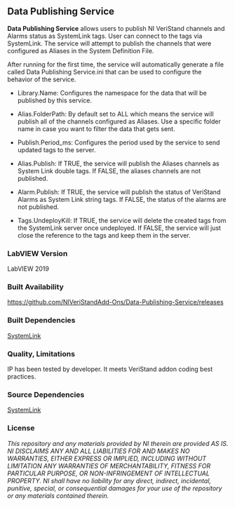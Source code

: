 ## Data Publishing Service ##

**Data Publishing Service** allows users to publish NI VeriStand channels and Alarms status as SystemLink tags. User can connect to the tags via SystemLink. The service will attempt to publish the channels that were configured as Aliases in the System Definition File. 

After running for the first time, the service will automatically generate a file called Data Publishing Service.ini that can be used to configure the behavior of the service.

* Library.Name: Configures the namespace for the data that will be published by this service.

* Alias.FolderPath: By default set to ALL which means the service will publish all of the channels configured as Aliases. Use a specific folder name in case you want to filter the data that gets sent.

* Publish.Period_ms: Configures the period used by the service to send updated tags to the server.

* Alias.Publish: If TRUE, the service will publish the Aliases channels as System Link double tags. If FALSE, the aliases channels are not published. 

* Alarm.Publish: If TRUE, the service will publish the status of VeriStand Alarms as System Link string tags. If FALSE, the status of the alarms are not published. 

* Tags.UndeployKill: If TRUE, the service will delete the created tags from the SystemLink server once undeployed. If FALSE, the service will just close the reference to the tags and keep them in the server. 

### LabVIEW Version ###

LabVIEW 2019

### Built Availability ###

https://github.com/NIVeriStandAdd-Ons/Data-Publishing-Service/releases 

### Built Dependencies ###

[SystemLink](http://www.ni.com/en-us/shop/electronic-test-instrumentation/application-software-for-electronic-test-and-instrumentation-category/systemlink.html)

### Quality, Limitations ###

IP has been tested by developer. It meets VeriStand addon coding best practices.

### Source Dependencies ###
[SystemLink](http://www.ni.com/en-us/shop/electronic-test-instrumentation/application-software-for-electronic-test-and-instrumentation-category/systemlink.html)

### License ###

*This repository and any materials provided by NI therein are provided AS IS. NI DISCLAIMS ANY AND ALL LIABILITIES FOR AND MAKES NO WARRANTIES, EITHER EXPRESS OR IMPLIED, INCLUDING WITHOUT LIMITATION ANY WARRANTIES OF MERCHANTABILITY, FITNESS FOR  PARTICULAR PURPOSE, OR NON-INFRINGEMENT OF INTELLECTUAL PROPERTY. NI shall have no liability for any direct, indirect, incidental, punitive, special, or consequential damages for your use of the repository or any materials contained therein.*